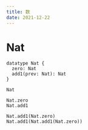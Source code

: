 ```yaml
---
title: 数
date: 2021-12-22
---
```


# Nat

``` cicada
datatype Nat {
  zero: Nat
  add1(prev: Nat): Nat
}
```

``` cicada
Nat

Nat.zero
Nat.add1

Nat.add1(Nat.zero)
Nat.add1(Nat.add1(Nat.zero))
```
